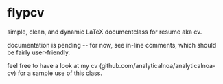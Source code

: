 # flypcv
simple, clean, and dynamic LaTeX documentclass for resume aka cv.

documentation is pending -- for now, see in-line comments, which should be fairly user-friendly.

feel free to have a look at my cv (github.com/analyticalnoa/analyticalnoa-cv) for a sample use of this class.
